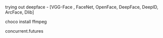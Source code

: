 trying out deepface - [VGG-Face , FaceNet, OpenFace, DeepFace, DeepID, ArcFace, Dlib]

choco install ffmpeg

concurrent.futures
